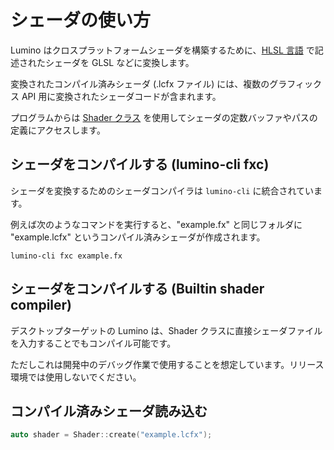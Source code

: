 シェーダの使い方
==========

Lumino はクロスプラットフォームシェーダを構築するために、[HLSL 言語](https://docs.microsoft.com/en-us/windows/desktop/direct3dhlsl/dx-graphics-hlsl-reference) で記述されたシェーダを GLSL などに変換します。

変換されたコンパイル済みシェーダ (.lcfx ファイル) には、複数のグラフィックス API 用に変換されたシェーダコードが含まれます。

プログラムからは [Shader クラス](../../reference-cpp/classln_1_1_shader.html) を使用してシェーダの定数バッファやパスの定義にアクセスします。


シェーダをコンパイルする (lumino-cli fxc)
----------
シェーダを変換するためのシェーダコンパイラは `lumino-cli` に統合されています。

例えば次のようなコマンドを実行すると、"example.fx" と同じフォルダに "example.lcfx" というコンパイル済みシェーダが作成されます。
```
lumino-cli fxc example.fx
```


シェーダをコンパイルする (Builtin shader compiler)
----------
デスクトップターゲットの Lumino は、Shader クラスに直接シェーダファイルを入力することでもコンパイル可能です。

ただしこれは開発中のデバッグ作業で使用することを想定しています。リリース環境では使用しないでください。


コンパイル済みシェーダ読み込む
----------

```cpp
auto shader = Shader::create("example.lcfx");
```





